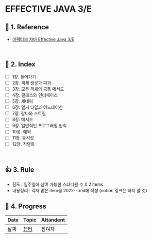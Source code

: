 # EFFECTIVE JAVA 3/E

## :blue_book: 1. Reference
- [이펙티브 자바 Effective Java 3/E](http://www.yes24.com/Product/Goods/65551284)
<br/>

## :pushpin: 2. Index
- [ ] 1장. 들어가기
- [ ] 2장. 객체 생성과 파괴
- [ ] 3장. 모든 객체의 공통 메서드
- [ ] 4장. 클래스와 인터페이스
- [ ] 5장. 제네릭
- [ ] 6장. 열거 타입과 어노테이션
- [ ] 7장. 람다와 스트림
- [ ] 8장. 메서드
- [ ] 9장. 일반적인 프로그래밍 원칙
- [ ] 10장. 예외
- [ ] 11장. 동시성
- [ ] 12장. 직렬화
<br/>

## 👍 3. Rule
- 진도 : 일주일에 참여 가능한 스터디원 수 X 2 items
- 내용정리 : 각자 맡은 item을 2022-**-**.md에 작성 (notion 링크는 하지 말 것)


## :couple: 4. Progress
|Date|Topic|Attandent|
|------|---|---|
|날짜|[챕터]()|참여자|
